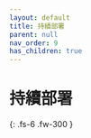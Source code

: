 ```yaml
---
layout: default
title: 持續部署
parent: null
nav_order: 9
has_children: true
---
```


# 持續部署

{: .fs-6 .fw-300 }